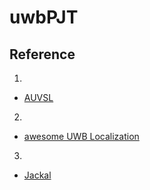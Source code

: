 # uwbPJT

## Reference
1. 
- [AUVSL](https://github.com/AUVSL/UWB-Localization)

2. 
- [awesome UWB Localization](https://github.com/qxiaofan/awesome-uwb-localization)

3. 
- [Jackal](https://github.com/PulkitRustagi/UWB-Localization)